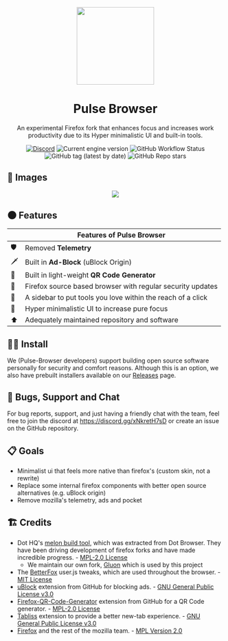 <div align="center">

<img src="https://raw.githubusercontent.com/pulse-browser/assets/main/pulse-logo.png" height="180" width="180">

# Pulse Browser

An experimental Firefox fork that enhances focus and increases work productivity due to its Hyper minimalistic UI and built-in tools.

[![Discord](https://img.shields.io/discord/835714549545828352?style=flat-square)](https://discord.gg/xNkretH7sD) ![Current engine version](https://img.shields.io/badge/dynamic/json?url=https%3A%2F%2Fraw.githubusercontent.com%2Fpulse-browser%2Fbrowser%2Falpha%2Fgluon.json&query=version.version&style=flat-square&label=Engine%20version)
![GitHub Workflow Status](https://img.shields.io/github/actions/workflow/status/pulse-browser/browser/alpha.yml?branch=alpha&style=flat-square) ![GitHub tag (latest by date)](https://img.shields.io/github/v/tag/pulse-browser/browser?style=flat-square) ![GitHub Repo stars](https://img.shields.io/github/stars/pulse-browser/browser?style=flat-square)

</div>

## 📸 Images

<div align="center">
<img src="https://raw.githubusercontent.com/pulse-browser/assets/main/preview.png">

</div>

## 🌑 Features

|     | Features of Pulse Browser                                   |
| --- | ----------------------------------------------------------- |
| 🛡️  | Removed **Telemetry**                                       |
| 🗡️  | Built in **Ad-Block** (uBlock Origin)                       |
| 💃  | Built in light-weight **QR Code Generator**                 |
| 🦊  | Firefox source based browser with regular security updates  |
| 🍫  | A sidebar to put tools you love within the reach of a click |
| 📖  | Hyper minimalistic UI to increase pure focus                |
| ⬆️  | Adequately maintained repository and software               |

## 👨‍💻 Install

We (Pulse-Browser developers) support building open source software personally for security and comfort reasons. Although this is an option, we also have prebuilt installers available on our [Releases](https://github.com/pulse-browser/browser/releases) page.

## 🐛 Bugs, Support and Chat

For bug reports, support, and just having a friendly chat with the team, feel free to join the discord at https://discord.gg/xNkretH7sD or create an issue on the GitHub repository.

## 📋 Goals

- Minimalist ui that feels more native than firefox's (custom skin, not a rewrite)
- Replace some internal firefox components with better open source alternatives (e.g. uBlock origin)
- Remove mozilla's telemetry, ads and pocket

## 🏗️ Credits

- Dot HQ's [melon build tool](https://github.com/dothq/melon), which was extracted from Dot Browser. They have been driving development of firefox forks and have made incredible progress. - [MPL-2.0 License](https://github.com/dothq/melon/blob/main/LICENSE)
  - We maintain our own fork, [Gluon](https://github.com/pulse-browser/gluon) which is used by this project
- The [BetterFox](https://github.com/yokoffing/Better-Fox) user.js tweaks, which are used throughout the browser. - [MIT License](https://github.com/yokoffing/Better-Fox/blob/master/LICENSE)
- [uBlock](https://github.com/gorhill/uBlock) extension from GitHub for blocking ads. - [GNU General Public License v3.0](https://github.com/gorhill/uBlock/blob/master/LICENSE.txt)
- [Firefox-QR-Code-Generator](https://github.com/pulse-browser/firefox-qr-generator) extension from GitHub for a QR Code generator. - [MPL-2.0 License](https://github.com/pulse-browser/firefox-qr-generator/blob/main/LICENSE)
- [Tabliss](https://github.com/joelshepherd/tabliss) extension to provide a better new-tab experience. - [GNU General Public License v3.0](hhttps://github.com/joelshepherd/tabliss/blob/main/LICENSE.txt)
- [Firefox](https://firefox.com) and the rest of the mozilla team. - [MPL Version 2.0](https://www.mozilla.org/en-US/MPL/2.0/)
